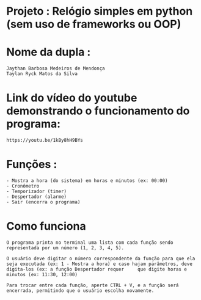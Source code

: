 # Projeto : Relógio simples em python (sem uso de frameworks ou OOP)

# Nome da dupla :

    Jaythan Barbosa Medeiros de Mendonça
    Taylan Ryck Matos da Silva

# Link do vídeo do youtube demonstrando o funcionamento do programa:

    https://youtu.be/1kBy8hH9BYs

# Funções : 
    - Mostra a hora (do sistema) em horas e minutos (ex: 00:00)
    - Cronômetro
    - Temporizador (timer)
    - Despertador (alarme)
    - Sair (encerra o programa)

# Como funciona

    O programa printa no terminal uma lista com cada função sendo representada por um número (1, 2, 3, 4, 5).
    
    O usuário deve digitar o número correspondente da função para que ela seja executada (ex: 1 - Mostra a hora) e caso hajam parâmetros, deve digita-los (ex: a função Despertador requer     que digite horas e minutos (ex: 11:30, 12:00)

    Para trocar entre cada função, aperte CTRL + V, e a função será encerrada, permitindo que o usuário escolha novamente.

  
